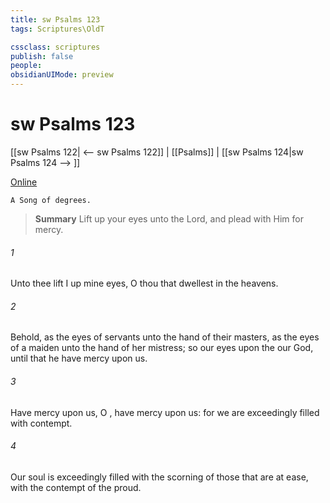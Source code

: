 ```yaml
---
title: sw Psalms 123
tags: Scriptures\OldT

cssclass: scriptures
publish: false
people:
obsidianUIMode: preview
---
```


# sw Psalms 123
[[sw Psalms 122| <-- sw Psalms 122]] | [[Psalms]] | [[sw Psalms 124|sw Psalms 124 --> ]]

[Online](https://churchofjesuschrist.org/study/scriptures/ot/ps/123?lang=eng)

```
A Song of degrees.
```

> __Summary__
Lift up your eyes unto the Lord, and plead with Him for mercy.

###### 1 
Unto thee lift I up mine eyes, O thou that dwellest in the heavens.

###### 2 
Behold, as the eyes of servants  unto the hand of their masters,  as the eyes of a maiden unto the hand of her mistress; so our eyes  upon the  our God, until that he have mercy upon us.

###### 3 
Have mercy upon us, O , have mercy upon us: for we are exceedingly filled with contempt.

###### 4 
Our soul is exceedingly filled with the scorning of those that are at ease,  with the contempt of the proud.

